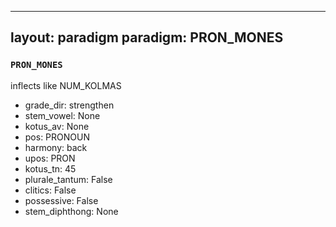 
---
layout: paradigm
paradigm: PRON_MONES
---
### ` PRON_MONES `

inflects like NUM_KOLMAS
* grade_dir: strengthen
* stem_vowel: None
* kotus_av: None
* pos: PRONOUN
* harmony: back
* upos: PRON
* kotus_tn: 45
* plurale_tantum: False
* clitics: False
* possessive: False
* stem_diphthong: None

